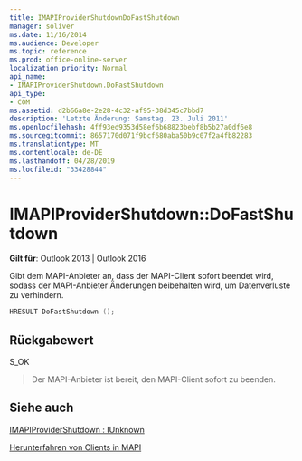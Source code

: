 ```yaml
---
title: IMAPIProviderShutdownDoFastShutdown
manager: soliver
ms.date: 11/16/2014
ms.audience: Developer
ms.topic: reference
ms.prod: office-online-server
localization_priority: Normal
api_name:
- IMAPIProviderShutdown.DoFastShutdown
api_type:
- COM
ms.assetid: d2b66a8e-2e28-4c32-af95-38d345c7bbd7
description: 'Letzte Änderung: Samstag, 23. Juli 2011'
ms.openlocfilehash: 4ff93ed9353d58ef6b68823bebf8b5b27a0df6e8
ms.sourcegitcommit: 8657170d071f9bcf680aba50b9c07f2a4fb82283
ms.translationtype: MT
ms.contentlocale: de-DE
ms.lasthandoff: 04/28/2019
ms.locfileid: "33428844"
---
```

# <a name="imapiprovidershutdowndofastshutdown"></a>IMAPIProviderShutdown::DoFastShutdown

  
  
**Gilt für**: Outlook 2013 | Outlook 2016 
  
Gibt dem MAPI-Anbieter an, dass der MAPI-Client sofort beendet wird, sodass der MAPI-Anbieter Änderungen beibehalten wird, um Datenverluste zu verhindern.
  
```cpp
HRESULT DoFastShutdown ();
```

## <a name="return-value"></a>Rückgabewert

S_OK
  
> Der MAPI-Anbieter ist bereit, den MAPI-Client sofort zu beenden. 
    
## <a name="see-also"></a>Siehe auch



[IMAPIProviderShutdown : IUnknown](imapiprovidershutdowniunknown.md)


[Herunterfahren von Clients in MAPI](client-shutdown-in-mapi.md)

